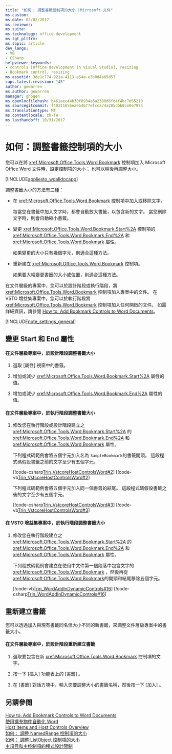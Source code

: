 ```yaml
---
title: "如何： 調整書籤控制項的大小 |Microsoft 文件"
ms.custom: 
ms.date: 02/02/2017
ms.reviewer: 
ms.suite: 
ms.technology: office-development
ms.tgt_pltfrm: 
ms.topic: article
dev_langs:
- VB
- CSharp
helpviewer_keywords:
- controls [Office development in Visual Studio], resizing
- Bookmark control, resizing
ms.assetid: 3de1c774-921a-4113-a54a-e3b8d4a65d53
caps.latest.revision: "45"
author: gewarren
ms.author: gewarren
manager: ghogen
ms.openlocfilehash: b461aec44b30f8934a6a2388d6fd4f4bc7d65210
ms.sourcegitcommit: f40311056ea0b4677efcca74a285dbb0ce0e7974
ms.translationtype: MT
ms.contentlocale: zh-TW
ms.lasthandoff: 10/31/2017
---
```

# <a name="how-to-resize-bookmark-controls"></a>如何：調整書籤控制項的大小
  您可以在將 <xref:Microsoft.Office.Tools.Word.Bookmark> 控制項加入 Microsoft Office Word 文件時，設定控制項的大小； 也可以稍後再調整大小。  
  
 [!INCLUDE[appliesto_wdalldocapp](../vsto/includes/appliesto-wdalldocapp-md.md)]  
  
 調整書籤大小的方法有三種：  
  
-   在 <xref:Microsoft.Office.Tools.Word.Bookmark> 控制項中加入或移除文字。  
  
     每當您在書籤中加入文字時，都會自動放大書籤，以包含新的文字。 當您刪除文字時，則會自動縮小書籤。  
  
-   變更 <xref:Microsoft.Office.Tools.Word.Bookmark.Start%2A> 控制項的 <xref:Microsoft.Office.Tools.Word.Bookmark.End%2A> 和 <xref:Microsoft.Office.Tools.Word.Bookmark> 屬性。  
  
     如果變更的大小只有幾個字元，則適合這種方法。  
  
-   重新建立 <xref:Microsoft.Office.Tools.Word.Bookmark> 控制項。  
  
     如果要大幅變更書籤的大小或位置，則適合這種方法。  
  
 在文件層級的專案中，您可以於設計階段或執行階段，將 <xref:Microsoft.Office.Tools.Word.Bookmark> 控制項加入專案中的文件。 在 VSTO 增益集專案中，您可以於執行階段將 <xref:Microsoft.Office.Tools.Word.Bookmark> 控制項加入任何開啟的文件。 如需詳細資訊，請參閱 [How to: Add Bookmark Controls to Word Documents](../vsto/how-to-add-bookmark-controls-to-word-documents.md)。  
  
 [!INCLUDE[note_settings_general](../sharepoint/includes/note-settings-general-md.md)]  
  
## <a name="changing-the-start-and-end-properties"></a>變更 Start 和 End 屬性  
  
#### <a name="to-resize-a-bookmark-in-a-document-level-project-at-design-time"></a>在文件層級專案中，於設計階段調整書籤大小  
  
1.  選取 [屬性]  視窗中的書籤。  
  
2.  增加或減少 <xref:Microsoft.Office.Tools.Word.Bookmark.Start%2A> 屬性的值。  
  
3.  增加或減少 <xref:Microsoft.Office.Tools.Word.Bookmark.End%2A> 屬性的值。  
  
#### <a name="to-resize-a-bookmark-in-a-document-level-project-at-run-time"></a>在文件層級專案中，於執行階段調整書籤大小  
  
1.  修改您在執行階段或設計階段建立之 <xref:Microsoft.Office.Tools.Word.Bookmark.Start%2A> 的 <xref:Microsoft.Office.Tools.Word.Bookmark.End%2A> 和 <xref:Microsoft.Office.Tools.Word.Bookmark> 屬性。  
  
     下列程式碼範例會將五個字元加入名為 `SampleBookmark`的書籤開頭。 這段程式碼假設書籤之前的文字至少有五個字元。  
  
     [!code-csharp[Trin_VstcoreHostControlsWord#2](../vsto/codesnippet/CSharp/trin_vstcorehostcontrolsword/ThisDocument.cs#2)]
     [!code-vb[Trin_VstcoreHostControlsWord#2](../vsto/codesnippet/VisualBasic/Trin_VstcoreHostControlsWordVB/ThisDocument.vb#2)]  
  
     下列程式碼範例會將五個字元加入同一個書籤的結尾。 這段程式碼假設書籤之後的文字至少有五個字元。  
  
     [!code-csharp[Trin_VstcoreHostControlsWord#3](../vsto/codesnippet/CSharp/trin_vstcorehostcontrolsword/ThisDocument.cs#3)]
     [!code-vb[Trin_VstcoreHostControlsWord#3](../vsto/codesnippet/VisualBasic/Trin_VstcoreHostControlsWordVB/ThisDocument.vb#3)]  
  
#### <a name="to-resize-a-bookmark-in-an-vsto-add-in-project-at-run-time"></a>在 VSTO 增益集專案中，於執行階段調整書籤大小  
  
1.  修改您在執行階段建立之 <xref:Microsoft.Office.Tools.Word.Bookmark.Start%2A> 的 <xref:Microsoft.Office.Tools.Word.Bookmark.End%2A> 和 <xref:Microsoft.Office.Tools.Word.Bookmark> 屬性。  
  
     下列程式碼範例會建立在使用中文件第一個段落中包含文字的 <xref:Microsoft.Office.Tools.Word.Bookmark> ，然後再從 <xref:Microsoft.Office.Tools.Word.Bookmark>的開頭和結尾移除五個字元。  
  
     [!code-vb[Trin_WordAddInDynamicControls#16](../vsto/codesnippet/VisualBasic/trin_wordaddindynamiccontrols/ThisAddIn.vb#16)]
     [!code-csharp[Trin_WordAddInDynamicControls#16](../vsto/codesnippet/CSharp/Trin_WordAddInDynamicControls/ThisAddIn.cs#16)]  
  
## <a name="recreating-the-bookmark"></a>重新建立書籤  
 您可以透過加入與現有書籤同名但大小不同的新書籤，來調整文件層級專案中的書籤大小。  
  
#### <a name="to-recreate-a-bookmark-in-a-document-level-project-at-design-time"></a>在文件層級專案中，於設計階段重新建立書籤  
  
1.  選取要包含在新 <xref:Microsoft.Office.Tools.Word.Bookmark> 控制項的文字。  
  
2.  按一下 [插入]  功能表上的 [書籤] 。  
  
3.  在 [書籤]  對話方塊中，輸入您要調整大小的書籤名稱，然後按一下 [加入] 。  
  
## <a name="see-also"></a>另請參閱  
 [How to: Add Bookmark Controls to Word Documents](../vsto/how-to-add-bookmark-controls-to-word-documents.md)   
 [使用擴充物件自動化 Word](../vsto/automating-word-by-using-extended-objects.md)   
 [Host Items and Host Controls Overview](../vsto/host-items-and-host-controls-overview.md)   
 [如何： 調整 NamedRange 控制項的大小](../vsto/how-to-resize-namedrange-controls.md)   
 [如何： 調整 ListObject 控制項的大小](../vsto/how-to-resize-listobject-controls.md)   
 [主項目和主控制項的程式設計限制](../vsto/programmatic-limitations-of-host-items-and-host-controls.md)  
  
  